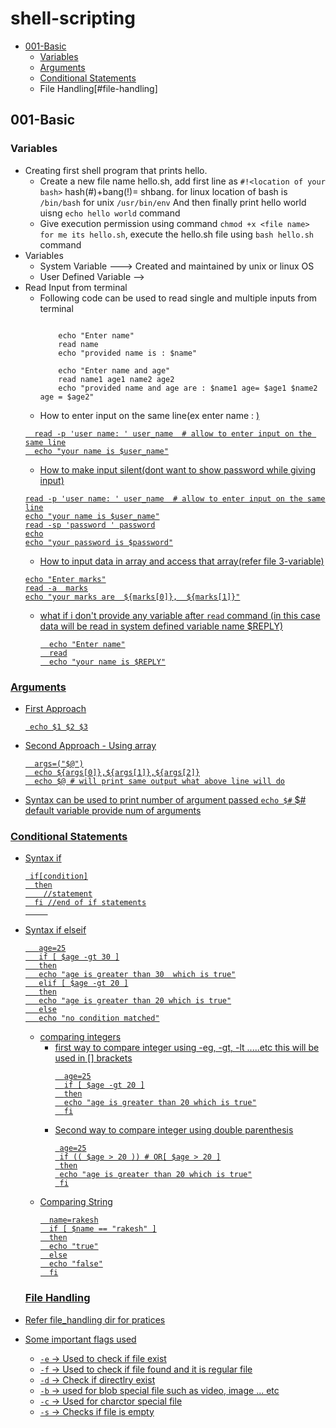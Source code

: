 # shell-scripting
- [001-Basic](#001-basic)
  - [Variables](#variables)
  - [Arguments](#Arguments)
  - [Conditional Statements](#conditional-statements)
  - File Handling[#file-handling]

## 001-Basic

### Variables
- Creating first shell program that prints hello.
   - Create a new file name hello.sh, add first line as ```#!<location of your bash>``` hash(#)+bang(!)= shbang. for linux location of bash is ```/bin/bash``` for unix ```/usr/bin/env``` And then finally print hello world uisng ```echo hello world``` command
   - Give execution permission using command ```chmod +x <file name> for me its hello.sh```, execute the hello.sh file using ```bash hello.sh``` command
- Variables
   - System Variable ---> Created and maintained by unix or linux OS
   - User Defined Variable -->
- Read Input from terminal
   - Following code can be used to read single and multiple inputs from terminal
     ```

         echo "Enter name"
         read name
         echo "provided name is : $name"
         
         echo "Enter name and age"
         read name1 age1 name2 age2
         echo "provided name and age are : $name1 age= $age1 $name2 age = $age2"
     ```
   - How to enter input on the same line(ex enter name : <u want input here>)
    ```
      read -p 'user name: ' user_name  # allow to enter input on the same line
      echo "your name is $user_name"
    ```
   - How to make input silent(dont want to show password while giving input)
   ```
   read -p 'user name: ' user_name  # allow to enter input on the same line
   echo "your name is $user_name"
   read -sp 'password ' password
   echo
   echo "your password is $password"
   ```
  - How to input data in array and access that array(refer file 3-variable)
   ```
   echo "Enter marks"
   read -a  marks
   echo "your marks are  ${marks[0]},  ${marks[1]}"
   ```
  - what if i don't provide any variable after ```read``` command (in this case data will be read in  system defined variable name $REPLY)
    ```
      echo "Enter name"
      read
      echo "your name is $REPLY"
    ``` 
### Arguments
- First Approach
   ```
    echo $1 $2 $3
   ```
- Second Approach - Using array
  ```
    args=("$@")
    echo ${args[0]},${args[1]},${args[2]}
    echo $@ # will print same output what above line will do
  ```
- Syntax can be used to print number of argument passed ```echo $#```    $# default variable provide num of arguments

### Conditional Statements
- Syntax if
  ```
   if[condition]
    then
      //statement
    fi //end of if statements
       
  ```
- Syntax if elseif
   ```
      age=25
      if [ $age -gt 30 ]
      then
      echo "age is greater than 30  which is true"
      elif [ $age -gt 20 ]
      then
      echo "age is greater than 20 which is true"
      else
      echo "no condition matched"
   ```
  - comparing integers
    - first way to compare integer using -eg, -gt, -lt .....etc this will be used in [] brackets
      ```
        age=25
        if [ $age -gt 20 ]
        then
        echo "age is greater than 20 which is true"
        fi
      ```
     - Second way to compare integer using double parenthesis
       ```
        age=25
        if (( $age > 20 )) # OR[ $age > 20 ]
        then
        echo "age is greater than 20 which is true"
        fi
       ```
  - Comparing String
    ```
      name=rakesh
      if [ $name == "rakesh" ]
      then
      echo "true"
      else
      echo "false"
      fi
    ```

  ### File Handling
- Refer file_handling dir for pratices
- Some important flags used
   - ``` -e ``` -> Used to check if file exist
   - ``` -f ``` -> Used to check if file found and it is regular file
   - ``` -d ``` -> Check if directlry exist
   - ``` -b ``` -> used for blob special file such as video, image ... etc
   - ``` -c ``` -> Used for charctor special file
   - ``` -s ``` -> Checks if file is empty


